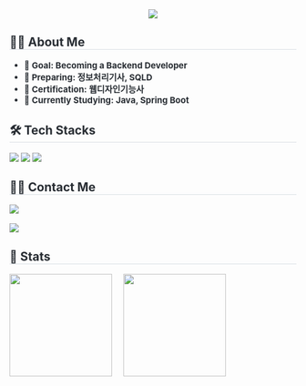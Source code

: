 <div align="center">
  <img src="https://capsule-render.vercel.app/api?type=waving&color=auto&height=240&text=Welcome%20to%20nmhyrhn's%20GitHub!&animation=twinkling&fontColor=ffffff&fontSize=40" />
</div>

<!-- About Me -->
<div align="left"> 
  <h2 style="border-bottom: 1px solid #d8dee4; color: #282d33;"> 👩‍💻 About Me </h2>  
  <ul style="font-weight: 700; font-size: 15px; color: #282d33;">
    <li> 🎯 Goal: Becoming a <b>Backend Developer</b> </li>
    <li> 📖 Preparing: <b>정보처리기사, SQLD</b> </li>
    <li> 🏅 Certification: <b>웹디자인기능사</b> </li>
    <li> 🌱 Currently Studying: <b>Java, Spring Boot</b> </li>
  </ul>
</div>

<!-- Tech Stacks -->
<div align="left">
  <h2 style="border-bottom: 1px solid #d8dee4; color: #282d33;"> 🛠️ Tech Stacks </h2>
  <img src="https://img.shields.io/badge/CSS3-1572B6?style=flat-square&logo=CSS3&logoColor=white">
  <img src="https://img.shields.io/badge/HTML5-E34F26?style=flat-square&logo=HTML5&logoColor=white">
  <img src="https://img.shields.io/badge/Java-007396?style=flat-square&logo=Java&logoColor=white">
</div>

<!-- Contact Me -->
<div align="left">
  <h2 style="border-bottom: 1px solid #d8dee4; color: #282d33;"> 🧑‍💻 Contact Me </h2>
  <a href="mailto:gbs06193@gmail.com">
    <img src="https://img.shields.io/badge/Gmail-EA4335?style=flat-square&logo=Gmail&logoColor=white">
  </a>
  <br><br>
  <a href="https://hits.seeyoufarm.com">
    <img src="https://hits.seeyoufarm.com/api/count/incr/badge.svg?url=https%3A%2F%2Fgithub.com%2Fnmhyrhn%2F&count_bg=%23000000&title_bg=%23000000&icon=github.svg&icon_color=%23FFFFFF&title=GitHub&edge_flat=false"/>
  </a>
</div>

<!-- Stats -->
<div align="left">
  <h2 style="border-bottom: 1px solid #d8dee4; color: #282d33;"> 🏅 Stats </h2>
  <div style="display: flex; gap: 20px;">
    <img src="https://github-readme-stats.vercel.app/api?username=nmhyrhn&show_icons=true&bg_color=180,ffffff,00000000&title_color=000000&text_color=000000" height="180px"/>
    <img src="https://github-readme-stats.vercel.app/api/top-langs/?username=nmhyrhn&layout=compact&bg_color=180,ffffff,00000000&title_color=000000&text_color=000000" height="180px"/>
  </div>
</div>
